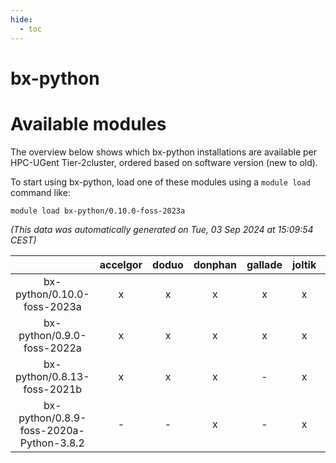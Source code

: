```yaml
---
hide:
  - toc
---
```


bx-python
=========

# Available modules


The overview below shows which bx-python installations are available per HPC-UGent Tier-2cluster, ordered based on software version (new to old).

To start using bx-python, load one of these modules using a `module load` command like:

```shell
module load bx-python/0.10.0-foss-2023a
```

*(This data was automatically generated on Tue, 03 Sep 2024 at 15:09:54 CEST)*  

| |accelgor|doduo|donphan|gallade|joltik|shinx|skitty|
| :---: | :---: | :---: | :---: | :---: | :---: | :---: | :---: |
|bx-python/0.10.0-foss-2023a|x|x|x|x|x|x|x|
|bx-python/0.9.0-foss-2022a|x|x|x|x|x|-|x|
|bx-python/0.8.13-foss-2021b|x|x|x|-|x|-|x|
|bx-python/0.8.9-foss-2020a-Python-3.8.2|-|-|x|-|x|-|x|
